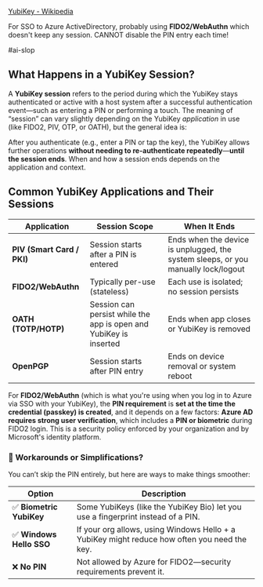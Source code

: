 [YubiKey - Wikipedia](https://en.wikipedia.org/wiki/YubiKey)

For SSO to Azure ActiveDirectory, probably using **FIDO2/WebAuthn** which doesn't keep any session. CANNOT disable the PIN entry each time!

#ai-slop 
## What Happens in a YubiKey Session?
A **YubiKey session** refers to the period during which the YubiKey stays authenticated or active with a host system after a successful authentication event—such as entering a PIN or performing a touch. The meaning of “session” can vary slightly depending on the YubiKey _application_ in use (like FIDO2, PIV, OTP, or OATH), but the general idea is:

After you authenticate (e.g., enter a PIN or tap the key), the YubiKey allows further operations **without needing to re-authenticate repeatedly**—**until the session ends**. When and how a session ends depends on the application and context.
## Common YubiKey Applications and Their Sessions

| Application                | Session Scope                                                     | When It Ends                                                                      |
| -------------------------- | ----------------------------------------------------------------- | --------------------------------------------------------------------------------- |
| **PIV (Smart Card / PKI)** | Session starts after a PIN is entered                             | Ends when the device is unplugged, the system sleeps, or you manually lock/logout |
| **FIDO2/WebAuthn**         | Typically per-use (stateless)                                     | Each use is isolated; no session persists                                         |
| **OATH (TOTP/HOTP)**       | Session can persist while the app is open and YubiKey is inserted | Ends when app closes or YubiKey is removed                                        |
| **OpenPGP**                | Session starts after PIN entry                                    | Ends on device removal or system reboot                                           |
For **FIDO2/WebAuthn** (which is what you're using when you log in to Azure via SSO with your YubiKey), the **PIN requirement** is **set at the time the credential (passkey) is created**, and it depends on a few factors:
**Azure AD requires strong user verification**, which includes a **PIN or biometric** during FIDO2 login. This is a security policy enforced by your organization and by Microsoft's identity platform.

### 🧩 Workarounds or Simplifications?
You can’t skip the PIN entirely, but here are ways to make things smoother:

| Option                  | Description                                                                                  |
| ----------------------- | -------------------------------------------------------------------------------------------- |
| ✅ **Biometric YubiKey** | Some YubiKeys (like the YubiKey Bio) let you use a fingerprint instead of a PIN.             |
| ✅ **Windows Hello SSO** | If your org allows, using Windows Hello + a YubiKey might reduce how often you need the key. |
| ❌ **No PIN**            | Not allowed by Azure for FIDO2—security requirements prevent it.                             |